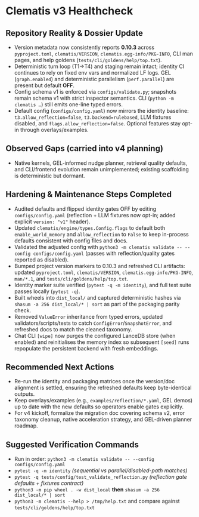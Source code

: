# Clematis v3 Healthcheck

## Repository Reality & Dossier Update
- Version metadata now consistently reports **0.10.3** across `pyproject.toml`, `clematis/VERSION`, `clematis.egg-info/PKG-INFO`, CLI man pages, and help goldens (`tests/cli/goldens/help/top.txt`).
- Deterministic turn loop (T1→T4) and staging remain intact; identity CI continues to rely on fixed env vars and normalized LF logs. GEL (`graph.enabled`) and deterministic parallelism (`perf.parallel`) are present but default **OFF**.
- Config schema v1 is enforced via `configs/validate.py`; snapshots remain schema v1 with strict inspector semantics. CLI (`python -m clematis …`) still emits one-line typed errors.
- Default config (`configs/config.yaml`) now mirrors the identity baseline: `t3.allow_reflection=false`, `t3.backend=rulebased`, LLM fixtures disabled, and `flags.allow_reflection=false`. Optional features stay opt-in through overlays/examples.

## Observed Gaps (carried into v4 planning)
- Native kernels, GEL-informed nudge planner, retrieval quality defaults, and CLI/frontend evolution remain unimplemented; existing scaffolding is deterministic but dormant.

## Hardening & Maintenance Steps Completed
- Audited defaults and flipped identity gates OFF by editing `configs/config.yaml` (reflection + LLM fixtures now opt-in; added explicit `version: "v1"` header).
- Updated `clematis/engine/types.Config.flags` to default both `enable_world_memory` and `allow_reflection` to `False` to keep in-process defaults consistent with config files and docs.
- Validated the adjusted config with `python3 -m clematis validate -- --config configs/config.yaml` (passes with reflection/quality gates reported as disabled).
- Bumped project version markers to 0.10.3 and refreshed CLI artifacts: updated `pyproject.toml`, `clematis/VERSION`, `clematis.egg-info/PKG-INFO`, `man/*.1`, and `tests/cli/goldens/help/top.txt`.
- Identity marker suite verified (`pytest -q -m identity`), and full test suite passes locally (`pytest -q`).
- Built wheels into `dist_local/` and captured deterministic hashes via `shasum -a 256 dist_local/* | sort` as part of the packaging parity check.
- Removed `ValueError` inheritance from typed errors, updated validators/scripts/tests to catch `ConfigError`/`SnapshotError`, and refreshed docs to match the cleaned taxonomy.
- Chat CLI `[wipe]` now purges the configured LanceDB store (when enabled) and reinitialises the memory index so subsequent `[seed]` runs repopulate the persistent backend with fresh embeddings.

## Recommended Next Actions
- Re-run the identity and packaging matrices once the version/doc alignment is settled, ensuring the refreshed defaults keep byte-identical outputs.
- Keep overlays/examples (e.g., `examples/reflection/*.yaml`, GEL demos) up to date with the new defaults so operators enable gates explicitly.
- For v4 kickoff, formalize the migration doc covering schema v2, error taxonomy cleanup, native acceleration strategy, and GEL-driven planner roadmap.

## Suggested Verification Commands
- Run in order: `python3 -m clematis validate -- --config configs/config.yaml`
- `pytest -q -m identity` *(sequential vs parallel/disabled-path matches)*
- `pytest -q tests/config/test_validate_reflection.py` *(reflection gate defaults + fixtures contract)*
- `python3 -m pip wheel . -w dist_local` **then** `shasum -a 256 dist_local/* | sort`
- `python3 -m clematis --help > /tmp/help.txt` and compare against `tests/cli/goldens/help/top.txt`
